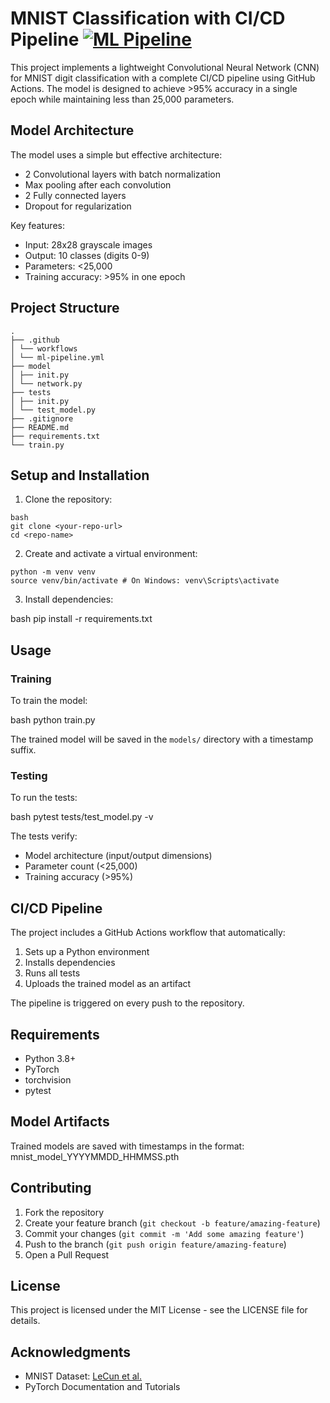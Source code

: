 # MNIST Classification with CI/CD Pipeline [![ML Pipeline](https://github.com/Gokkulnath/GithubActionMLTestingDemo/actions/workflows/ml-pipeline.yml/badge.svg)](https://github.com/Gokkulnath/GithubActionMLTestingDemo/actions/workflows/ml-pipeline.yml)


This project implements a lightweight Convolutional Neural Network (CNN) for MNIST digit classification with a complete CI/CD pipeline using GitHub Actions. The model is designed to achieve >95% accuracy in a single epoch while maintaining less than 25,000 parameters.

## Model Architecture

The model uses a simple but effective architecture:
- 2 Convolutional layers with batch normalization
- Max pooling after each convolution
- 2 Fully connected layers
- Dropout for regularization

Key features:
- Input: 28x28 grayscale images
- Output: 10 classes (digits 0-9)
- Parameters: <25,000
- Training accuracy: >95% in one epoch

## Project Structure 
```
.
├── .github
│ └── workflows
│ └── ml-pipeline.yml
├── model
│ ├── init.py
│ └── network.py
├── tests
│ ├── init.py
│ └── test_model.py
├── .gitignore
├── README.md
├── requirements.txt
└── train.py
```

## Setup and Installation

1. Clone the repository:

```
bash
git clone <your-repo-url>
cd <repo-name>
```

2. Create and activate a virtual environment:

```
python -m venv venv
source venv/bin/activate # On Windows: venv\Scripts\activate
```

3. Install dependencies:

bash
pip install -r requirements.txt

## Usage

### Training

To train the model:

bash
python train.py


The trained model will be saved in the `models/` directory with a timestamp suffix.

### Testing

To run the tests:

bash
pytest tests/test_model.py -v

The tests verify:
- Model architecture (input/output dimensions)
- Parameter count (<25,000)
- Training accuracy (>95%)

## CI/CD Pipeline

The project includes a GitHub Actions workflow that automatically:
1. Sets up a Python environment
2. Installs dependencies
3. Runs all tests
4. Uploads the trained model as an artifact

The pipeline is triggered on every push to the repository.

## Requirements

- Python 3.8+
- PyTorch
- torchvision
- pytest

## Model Artifacts

Trained models are saved with timestamps in the format: mnist_model_YYYYMMDD_HHMMSS.pth


## Contributing

1. Fork the repository
2. Create your feature branch (`git checkout -b feature/amazing-feature`)
3. Commit your changes (`git commit -m 'Add some amazing feature'`)
4. Push to the branch (`git push origin feature/amazing-feature`)
5. Open a Pull Request

## License

This project is licensed under the MIT License - see the LICENSE file for details.

## Acknowledgments

- MNIST Dataset: [LeCun et al.](http://yann.lecun.com/exdb/mnist/)
- PyTorch Documentation and Tutorials
